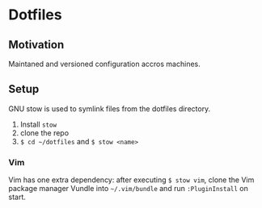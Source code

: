 # Dotfiles

## Motivation

Maintaned and versioned configuration accros machines.

## Setup

GNU stow is used to symlink files from the dotfiles directory.
1. Install `stow`
2. clone the repo
3. `$ cd ~/dotfiles` and `$ stow <name>`

### Vim

Vim has one extra dependency: after executing `$ stow vim`, clone the Vim package manager Vundle into `~/.vim/bundle` and run `:PluginInstall` on start.

